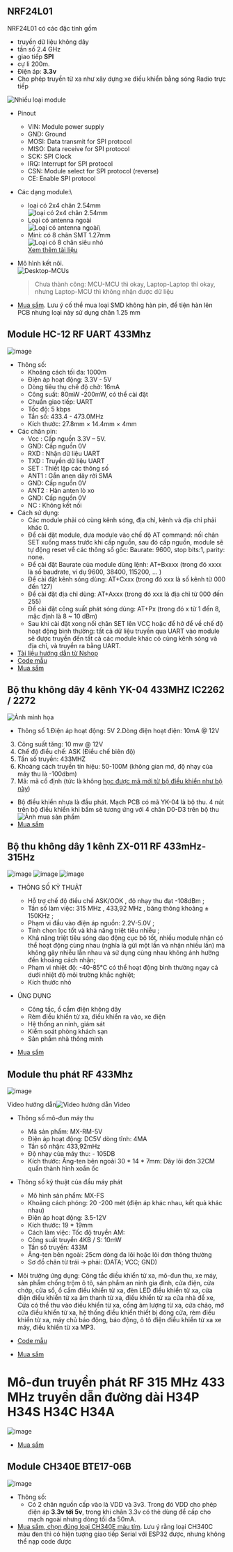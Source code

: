 ## NRF24L01

NRF24L01 có các đặc tính gồm
- truyền dữ liệu không dây
- tần số 2.4 GHz
- giao tiếp **SPI**
- cự li 200m.
- Điện áp: **3.3v**
- Cho phép truyền từ xa như xây dựng xe điều khiển bằng sóng Radio trực tiếp 

![Nhiều loại module](https://github.com/neittien0110/linhkiendientu/assets/8079397/4996a4d0-8c2c-4f1a-81ae-f3ddff203a02)

- Pinout 
  - VIN: Module power supply
  - GND: Ground
  - MOSI: Data transmit for SPI protocol
  - MISO: Data receive for SPI protocol
  - SCK: SPI Clock
  - IRQ: Interrupt for SPI protocol
  - CSN: Module select for SPI protocol (reverse)
  - CE: Enable SPI protocol

- Các dạng module:\
  - loại có 2x4 chân 2.54mm\
    ![loại có 2x4 chân 2.54mm](https://github.com/neittien0110/linhkiendientu/assets/8079397/aa02c8fd-27ce-4cdd-a4a7-51e1cd9a4414)
  - Loại có antenna ngoài\
    ![Loại có antenna ngoài](https://github.com/neittien0110/linhkiendientu/assets/8079397/f3381c85-4f95-4d1e-b57c-57d6b0e46a04)\
  - Mini: có 8 chân SMT 1.27mm\
    ![Loại có 8 chân siêu nhỏ](https://github.com/neittien0110/linhkiendientu/assets/8079397/fb93ba72-3feb-4d96-b5eb-f20c87608d7c)\
    [Xem thêm tài liệu](https://howtomechatronics.com/tutorials/arduino/arduino-wireless-communication-nrf24l01-tutorial/#:~:text=The%20pins%20CSN%20and%20CE,t%20have%20to%20be%20used.)


- Mô hình kết nôi. \
  ![Desktop-MCUs](https://github.com/neittien0110/linhkiendientu/assets/8079397/c1c8056c-a1c2-4c80-b323-5f125d5d3942)
  > Chưa thành công: MCU-MCU thì okay,  Laptop-Laptop thì okay, nhưng Laptop-MCU thì không nhận được dữ liệu


- [Mua sắm](https://shopee.vn/M%C3%B4-%C4%91un-truy%E1%BB%81n-d%E1%BB%AF-li%E1%BB%87u-kh%C3%B4ng-d%C3%A2y-NRF24L01-2.4G-2.4GHz-NRF24L01-phi%C3%AAn-b%E1%BA%A3n-n%C3%A2ng-c%E1%BA%A5p-NRF24L01-PA-LNA-1000-GT24-i.812409307.20422229589).  Lưu ý cố thể mua loại SMD không hàn pin, để tiện hàn lên PCB nhưng loại này sử dụng chân 1.25 mm

## Module HC-12 RF UART 433Mhz

  ![image](https://github.com/user-attachments/assets/b4852145-e92e-44f5-b1b2-8677865bb842)
- Thông số:
  - Khoảng cách tối đa: 1000m
  - Điện áp hoạt động:	3.3V - 5V
  - Dòng tiêu thụ chế độ chờ:	16mA
  - Công suất:	80mW -200mW, có thể cài đặt
  - Chuẩn giao tiếp:	UART
  - Tốc độ: 5 kbps
  - Tần số: 433.4 - 473.0MHz
  - Kích thước: 27.8mm × 14.4mm × 4mm
- Các chân pin:
  - Vcc  : Cấp nguồn 3.3V – 5V.
  - GND: Cấp nguồn 0V
  - RXD : Nhận dữ liệu UART
  - TXD : Truyền dữ liệu UART
  - SET : Thiết lập các thông số
  - ANT1 : Gắn anen dây rời SMA
  - GND: Cấp nguồn 0V
  - ANT2 : Hàn anten lò xo
  - GND: Cấp nguồn 0V
  - NC : Không kết nối
- Cách sử dụng:
  - Các module phải có cùng kênh sóng, địa chỉ, kênh và địa chỉ phải khác 0.
  - Để cài đặt module, đưa module vào chế độ AT command: nối chân SET xuống mass trước khi cấp nguồn, sau đó cấp nguồn, module sẽ tự động reset về các thông số gốc: Baurate: 9600, stop bits:1, parity: none.
  - Để cài đặt Baurate của module dùng lệnh: AT+Bxxxx (trong đó xxxx là số baudrate, ví dụ 9600, 38400, 115200, ... )
  - Để cài đặt kênh sóng dùng: AT+Cxxx (trong đó xxx là số kênh từ 000 đến 127)
  - Để cài đặt địa chỉ dùng: AT+Axxx (trong đó xxx là địa chỉ từ 000 đến 255)
  - Để cài đặt công suất phát sóng dùng: AT+Px (trong đó x từ 1 đến 8, mặc định là 8 ~ 10 dBm)
  - Sau khi cài đặt xong nối chân SET lên VCC hoặc để hở để về chế độ hoạt động bình thường: tất cả dữ liệu truyền qua UART vào module sẽ được truyền đến tất cả các module khác có cùng kênh sóng và địa chỉ, và truyền ra bằng UART.
- [Tài liệu hướng dẫn từ Nshop](https://hshop.vn/mach-thu-phat-rf-uart-si4463-433mhzkhoang-coch-1km)
- [Code mẫu](https://howtomechatronics.com/tutorials/arduino/arduino-and-hc-12-long-range-wireless-communication-module/)
- [Mua sắm](https://shopee.vn/1-M%C3%B4-%C4%90un-433mhz-hc-12-si4463-Kh%C3%B4ng-D%C3%A2y-bluetooth-1000m-M%E1%BB%9Bi-i.81431289.18486007983)

## Bộ thu không dây 4 kênh YK-04 433MHZ IC2262 / 2272

  ![Ảnh minh họa](https://down-vn.img.susercontent.com/file/7e2c6c7ab361b8449ff05bbee8660e0f.webp)
 - Thông số
  1.Điện áp hoạt động: 5V
  2.Dòng điện hoạt điện: 10mA @ 12V
  3. Công suất tăng: 10 mw @ 12V
  4. Chế độ điều chế: ASK (Điều chế biên độ)
  5. Tần số truyền: 433MHZ
  6. Khoảng cách truyền tín hiệu: 50-100M (không gian mở, độ nhạy của máy thu là -100dbm)
  7. Mã: mã cố định (tức là không [học được mã mới từ bộ điều khiển như bộ này](https://nshopvn.com/product/mach-thu-song-rf-315mhz-hoc-lenh-3891-s0/))
- Bộ điều khiển nhựa là đầu phát. Mạch PCB có mã YK-04 là bộ thu. 4 nút trên bộ điều khiển khi bấm sẽ tương ứng với 4 chân D0-D3 trên bộ thu
   ![Ảnh mua sản phẩm](https://down-vn.img.susercontent.com/file/vn-11134103-7r98o-ltgf5k69uwi297.webp)
- [Mua sắm](https://shopee.vn/B%E1%BB%99-%C4%91i%E1%BB%81u-khi%E1%BB%83n-t%E1%BB%AB-xa-kh%C3%B4ng-d%C3%A2y-4-k%C3%AAnh-4-Module-kh%C3%B4ng-d%C3%A2y-433MHZ-IC2262-2272-i.201091220.5212508592)

## Bộ thu không dây 1 kênh ZX-011 RF 433mHz-315Hz 

![image](https://github.com/user-attachments/assets/b46a5902-8aff-4595-83b5-49ce7d2aa89a)
![image](https://github.com/user-attachments/assets/78c6bda4-921c-43b2-93ae-cafdf543d14f)
![image](https://github.com/user-attachments/assets/eeef6e8f-e4f4-4e7d-9c03-a45419c238e8)


- THÔNG SỐ KỸ THUẬT
  - Hỗ trợ chế độ điều chế ASK/OOK , độ nhạy thu đạt -108dBm ;
  - Tần số làm việc: 315 MHz , 433,92 MHz , băng thông khoảng ± 150KHz ;
  - Phạm vi đầu vào điện áp nguồn: 2.2V-5.0V ;
  - Tính chọn lọc tốt và khả năng triệt tiêu nhiễu ;
  - Khả năng triệt tiêu sóng dao động cục bộ tốt, nhiều module nhận có thể hoạt động cùng nhau (nghĩa là gửi một lần và nhận nhiều lần) mà không gây nhiễu lẫn nhau và sử dụng cùng nhau không ảnh hưởng đến khoảng cách nhận;
  - Phạm vi nhiệt độ: -40-85℃ có thể hoạt động bình thường ngay cả dưới nhiệt độ môi trường khắc nghiệt;
  - Kích thước nhỏ

- ỨNG DỤNG
  - Công tắc, ổ cắm điện không dây
  - Rèm điều khiển từ xa, điều khiển ra vào, xe điện
  - Hệ thống an ninh, giám sát
  - Kiểm soát phòng khách sạn
  - Sản phẩm nhà thông minh
- [Mua sắm](https://shopee.vn/M%E1%BA%A1ch-thu-ph%C3%A1t-t%C3%ADn-hi%E1%BB%87u-RF-433mhz-315Mhz-Ch%C6%B0a-gi%E1%BA%A3i-m%C3%A3-module-thu-ph%C3%A1t-kh%C3%B4ng-d%C3%A2y-s%C3%B3ng-RF-i.134796651.18903502931?sp_atk=6cc9abf7-a2bd-4805-9c67-f86a0cf05dc4&xptdk=6cc9abf7-a2bd-4805-9c67-f86a0cf05dc4)

## Module thu phát RF 433Mhz

![image](https://github.com/user-attachments/assets/e22a9361-875a-43cd-bb45-d933226c37d7)

Video hướng dẫn![[Video hướng dẫn Video](https://www.youtube.com/watch?app=desktop&v=b5C9SPVlU4U&t=153s)](https://github.com/user-attachments/assets/312c3442-db62-47a4-af35-a1c77c7e7aac)

- Thông số mô-đun máy thu
  - Mã sản phẩm: MX-RM-5V
  - Điện áp hoạt động: DC5V dòng tĩnh: 4MA                   
  - Tần số nhận: 433,92mHz   
  - Độ nhạy của máy thu: - 105DB
  - Kích thước: Ăng-ten bên ngoài 30 * 14 * 7mm: Dây lõi đơn 32CM quấn thành hình xoắn ốc

- Thông số kỹ thuật của đầu máy phát
  - Mô hình sản phẩm: MX-FS
  - Khoảng cách phóng: 20 -200 mét (điện áp khác nhau, kết quả khác nhau)
  - Điện áp hoạt động: 3.5-12V
  - Kích thước: 19 * 19mm
  - Cách làm việc: Tốc độ truyền AM:
  - Công suất truyền 4KB / S: 10mW              
  - Tần số truyền: 433M
  - Ăng-ten bên ngoài: 25cm dòng đa lõi hoặc lõi đơn thông thường
  - Sơ đồ chân từ trái → phải: (DATA; VCC; GND)

- Môi trường ứng dụng: Công tắc điều khiển từ xa, mô-đun thu, xe máy, sản phẩm chống trộm ô tô, sản phẩm an ninh gia đình, cửa điện, cửa chớp, cửa sổ, ổ cắm điều khiển từ xa, đèn LED điều khiển từ xa, cửa điện điều khiển từ xa âm thanh từ xa, điều khiển từ xa cửa nhà để xe, Cửa có thể thu vào điều khiển từ xa, cổng âm lượng từ xa, cửa chảo, mở cửa điều khiển từ xa, hệ thống điều khiển thiết bị đóng cửa, rèm điều khiển từ xa, máy chủ báo động, báo động, ô tô điện điều khiển từ xa xe máy, điều khiển từ xa MP3.

- [Code mẫu](http://arduino.vn/bai-viet/289-truyen-tin-hieu-voi-module-radio-frequence-433mhz)
- [Mua sắm](https://shopee.vn/B%E1%BB%99-thu-v%C3%A0-m%C3%B4-%C4%91un-ph%C3%A1t-kh%C3%B4ng-d%C3%A2y-RF-315Mhz-433MHZ-5V-DC-433MHZ-kh%C3%B4ng-d%C3%A2y-cho-Arduino-Raspberry-Pi-ARM-MCU-WL-B%E1%BB%99-t%E1%BB%B1-l%C3%A0m-i.578443443.29260588424?sp_atk=12f88405-d196-4787-814f-98ab2009db7c&xptdk=12f88405-d196-4787-814f-98ab2009db7c)


# Mô-đun truyền phát RF 315 MHz 433 MHz truyền dẫn đường dài H34P H34S H34C H34A

![image](https://github.com/user-attachments/assets/79a48f52-01da-4bca-9658-491f258f20f3)

- [Mua sắm](https://shopee.vn/M%C3%B4-%C4%91un-truy%E1%BB%81n-ph%C3%A1t-RF-315-MHz-433-MHz-M%C3%B4-%C4%91un-truy%E1%BB%81n-%C4%91%E1%BB%99ng-%C4%90i%E1%BB%81u-khi%E1%BB%83n-t%E1%BB%AB-xa-kh%C3%B4ng-d%C3%A2y-Truy%E1%BB%81n-d%E1%BA%ABn-%C4%91%C6%B0%E1%BB%9Dng-d%C3%A0i-H34P-H34S-H34C-H34A-i.81431289.28500865201?sp_atk=ac554eae-2979-42d5-be5d-1b55448c985f&xptdk=ac554eae-2979-42d5-be5d-1b55448c985f)

## Module CH340E BTE17-06B
  ![image](https://github.com/user-attachments/assets/7e47a6a2-754b-4d04-b720-af1ff082dcb8)

- Thông số:
  - Có 2 chân nguồn cấp vào là VDD và 3v3. Trong đó VDD cho phép điện áp **3.3v tới 5v**, trong khi chân 3.3v có thẻ dùng để cấp cho mạch ngoài nhưng dòng tối đa 50mA.
- [Mua sắm, chọn đúng loại CH340E màu tím](https://shopee.vn/M%C3%B4-%C4%90un-Chuy%E1%BB%83n-%C4%90%E1%BB%95i-CH340E-CH340C-CH9340C-USB-Sang-TTL-5V-3.3V-CH340G-Chuy%C3%AAn-D%E1%BB%A5ng-Cho-Mini-i.578443443.16598012132). Lưu ý rằng loại CH340C màu đen thì có hiện tượng giao tiếp Serial với ESP32 được, nhưng không thể nạp code được
